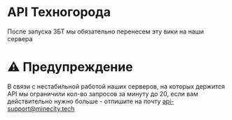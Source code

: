 # API Техногорода
После запуска ЗБТ мы обязательно перенесем эту вики на наши сервера

# ⚠️ Предупреждение
В связи с нестабильной работой наших серверов, на которых держится API мы ограничили кол-во запросов за минуту до 20, если вам действительно нужно больше - отпишите на почту api-support@minecity.tech 
